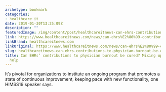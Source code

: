 ```yaml
---
archetype: bookmark
categories:
- healthcare it
date: 2019-01-30T13:25:09Z
description: ""
featuredImage: /img/content/post/healthcareitnews-can-ehrs-contributions-to-physician-burnout-be-cured-mixing-up-training-can-help.jpg
link: https://www.healthcareitnews.com/news/can-ehrs%E2%80%99-contributions-physician-burnout-be-cured-mixing-training-can-help
linkBrand: healthcareitnews.com
linkOriginal: https://www.healthcareitnews.com/news/can-ehrs%E2%80%99-contributions-physician-burnout-be-cured-mixing-training-can-help
slug: healthcareitnews-can-ehrs-contributions-to-physician-burnout-be-cured-mixing-up-training-can-help
title: Can EHRs’ contributions to physician burnout be cured? Mixing up training can
  help
---
```

It’s pivotal for organizations to institute an ongoing program that promotes a state of continuous improvement, keeping pace with new functionality, one HIMSS19 speaker says.